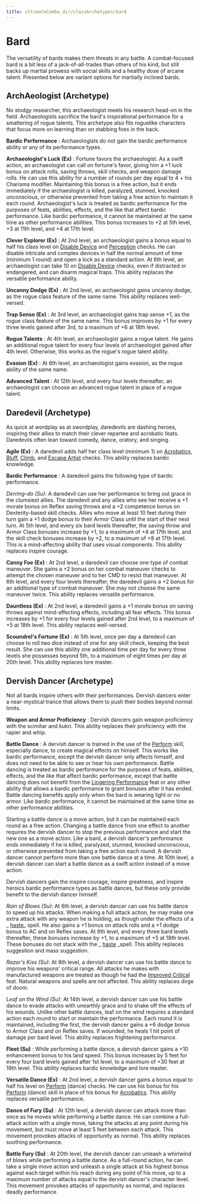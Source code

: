 ```yaml
---
title: ultimateComba_dir/classArchetypes/bard
---
```

# Bard

The versatility of bards makes them threats in any battle. A combat-focused bard is a bit less of a jack-of-all-trades than others of his kind, but still backs up martial prowess with social skills and a healthy dose of arcane talent. Presented below are variant options for martially inclined bards.

## ArchAeologist (Archetype)

No stodgy researcher, this archaeologist meets his research head-on in the field. Archaeologists sacrifice the bard's inspirational performance for a smattering of rogue talents. This archetype also fits roguelike characters that focus more on learning than on stabbing foes in the back.

**Bardic Performance** : Archaeologists do not gain the bardic performance ability or any of its performance types.

**Archaeologist's Luck (Ex)** : Fortune favors the archaeologist. As a swift action, an archaeologist can call on fortune's favor, giving him a +1 luck bonus on attack rolls, saving throws, skill checks, and weapon damage rolls. He can use this ability for a number of rounds per day equal to 4 + his Charisma modifier. Maintaining this bonus is a free action, but it ends immediately if the archaeologist is killed, paralyzed, stunned, knocked unconscious, or otherwise prevented from taking a free action to maintain it each round. Archaeologist's luck is treated as bardic performance for the purposes of feats, abilities, effects, and the like that affect bardic performance. Like bardic performance, it cannot be maintained at the same time as other performance abilities. This bonus increases to +2 at 5th level, +3 at 11th level, and +4 at 17th level.

**Clever Explorer (Ex)** : At 2nd level, an archaeologist gains a bonus equal to half his class level on [Disable Device](skill_dir/disableDevice#_disable-device) and [Perception](skills/perception#_perception) checks. He can disable intricate and complex devices in half the normal amount of time (minimum 1 round) and open a lock as a standard action. At 6th level, an archaeologist can take 10 on [Disable Device](skill_dir/disableDevice#_disable-device) checks, even if distracted or endangered, and can disarm magical traps. This ability replaces the versatile performance ability.

**Uncanny Dodge (Ex)** : At 2nd level, an archaeologist gains uncanny dodge, as the rogue class feature of the same name. This ability replaces well-versed.

**Trap Sense (Ex)** : At 3rd level, an archaeologist gains trap sense +1, as the rogue class feature of the same name. This bonus improves by +1 for every three levels gained after 3rd, to a maximum of +6 at 18th level.

**Rogue Talents** : At 4th level, an archaeologist gains a rogue talent. He gains an additional rogue talent for every four levels of archaeologist gained after 4th level. Otherwise, this works as the rogue's rogue talent ability.

**Evasion (Ex)** : At 6th level, an archaeologist gains evasion, as the rogue ability of the same name.

**Advanced Talent** : At 12th level, and every four levels thereafter, an archaeologist can choose an advanced rogue talent in place of a rogue talent.

## Daredevil (Archetype)

As quick at wordplay as at swordplay, daredevils are dashing heroes, inspiring their allies to match their clever repartee and acrobatic feats. Daredevils often lean toward comedy, dance, oratory, and singing.

**Agile (Ex)** : A daredevil adds half her class level (minimum 1) on [Acrobatics](skills/acrobatics#_acrobatics), [Bluff](skill_dir/bluff#_bluff), [Climb](skills/climb#_climb), and [Escape Artist](skill_dir/escapeArtist#_escape-artist) checks. This ability replaces bardic knowledge.

**Bardic Performance** : A daredevil gains the following type of bardic performance.

_Derring-do (Su)_: A daredevil can use her performance to bring out grace in the clumsiest allies. The daredevil and any allies who see her receive a +1 morale bonus on Reflex saving throws and a +2 competence bonus on Dexterity-based skill checks. Allies who move at least 10 feet during their turn gain a +1 dodge bonus to their Armor Class until the start of their next turn. At 5th level, and every six bard levels thereafter, the saving throw and Armor Class bonuses increase by +1, to a maximum of +4 at 17th level, and the skill check bonuses increase by +2, to a maximum of +8 at 17th level. This is a mind-affecting ability that uses visual components. This ability replaces inspire courage.

**Canny Foe (Ex)** : At 2nd level, a daredevil can choose one type of combat maneuver. She gains a +2 bonus on her combat maneuver checks to attempt the chosen maneuver and to her CMD to resist that maneuver. At 6th level, and every four levels thereafter, the daredevil gains a +2 bonus for an additional type of combat maneuver. She may not choose the same maneuver twice. This ability replaces versatile performance.

**Dauntless (Ex)** : At 2nd level, a daredevil gains a +1 morale bonus on saving throws against mind-affecting effects, including all fear effects. This bonus increases by +1 for every four levels gained after 2nd level, to a maximum of +5 at 18th level. This ability replaces well-versed.

**Scoundrel's Fortune (Ex)** : At 5th level, once per day a daredevil can choose to roll two dice instead of one for any skill check, keeping the best result. She can use this ability one additional time per day for every three levels she possesses beyond 5th, to a maximum of eight times per day at 20th level. This ability replaces lore master.

## Dervish Dancer (Archetype)

Not all bards inspire others with their performances. Dervish dancers enter a near-mystical trance that allows them to push their bodies beyond normal limits.

**Weapon and Armor Proficiency** : Dervish dancers gain weapon proficiency with the scimitar and kukri. This ability replaces their proficiency with the rapier and whip.

**Battle Dance** : A dervish dancer is trained in the use of the [Perform](skills/perform#_perform) skill, especially dance, to create magical effects on himself. This works like bardic performance, except the dervish dancer only affects himself, and does not need to be able to see or hear his own performance. Battle dancing is treated as bardic performance for the purposes of feats, abilities, effects, and the like that affect bardic performance, except that battle dancing does not benefit from the [Lingering Performance](advance_dir/advancedFeats#_lingering-performance) feat or any other ability that allows a bardic performance to grant bonuses after it has ended. Battle dancing benefits apply only when the bard is wearing light or no armor. Like bardic performance, it cannot be maintained at the same time as other performance abilities.

Starting a battle dance is a move action, but it can be maintained each round as a free action. Changing a battle dance from one effect to another requires the dervish dancer to stop the previous performance and start the new one as a move action. Like a bard, a dervish dancer's performance ends immediately if he is killed, paralyzed, stunned, knocked unconscious, or otherwise prevented from taking a free action each round. A dervish dancer cannot perform more than one battle dance at a time. At 10th level, a dervish dancer can start a battle dance as a swift action instead of a move action.

Dervish dancers gain the inspire courage, inspire greatness, and inspire heroics bardic performance types as battle dances, but these only provide benefit to the dervish dancer himself.

_Rain of Blows (Su)_: At 6th level, a dervish dancer can use his battle dance to speed up his attacks. When making a full attack action, he may make one extra attack with any weapon he is holding, as though under the effects of a _ [haste](spells/haste#_haste)_ spell. He also gains a +1 bonus on attack rolls and a +1 dodge bonus to AC and on Reflex saves. At 9th level, and every three bard levels thereafter, these bonuses increase by +1, to a maximum of +5 at 18th level. These bonuses do not stack with the _ [haste](spell_dir/haste#_haste) _spell. This ability replaces suggestion and mass suggestion.

  
  

_Razor's Kiss (Su)_: At 8th level, a dervish dancer can use his battle dance to improve his weapons' critical range. All attacks he makes with manufactured weapons are treated as though he had the [Improved Critical](feats#_improved-critical) feat. Natural weapons and spells are not affected. This ability replaces dirge of doom.

  
  

_Leaf on the Wind (Su)_: At 14th level, a dervish dancer can use his battle dance to evade attacks with unearthly grace and to shake off the effects of his wounds. Unlike other battle dances, leaf on the wind requires a standard action each round to start or maintain the performance. Each round it is maintained, including the first, the dervish dancer gains a +6 dodge bonus to Armor Class and on Reflex saves. If wounded, he heals 1 hit point of damage per bard level. This ability replaces frightening performance.

**Fleet (Su)** : While performing a battle dance, a dervish dancer gains a +10 enhancement bonus to his land speed. This bonus increases by 5 feet for every four bard levels gained after 1st level, to a maximum of +30 feet at 19th level. This ability replaces bardic knowledge and lore master.

**Versatile Dance (Ex)** : At 2nd level, a dervish dancer gains a bonus equal to half his level on [Perform](skills/perform#_perform) (dance) checks. He can use his bonus for his [Perform](skill_dir/perform#_perform) (dance) skill in place of his bonus for [Acrobatics](skills/acrobatics#_acrobatics). This ability replaces versatile performance.

**Dance of Fury (Su)** : At 12th level, a dervish dancer can attack more than once as he moves while performing a battle dance. He can combine a full-attack action with a single move, taking the attacks at any point during his movement, but must move at least 5 feet between each attack. This movement provokes attacks of opportunity as normal. This ability replaces soothing performance.

**Battle Fury (Su)** : At 20th level, the dervish dancer can unleash a whirlwind of blows while performing a battle dance. As a full-round action, he can take a single move action and unleash a single attack at his highest bonus against each target within his reach during any point of his move, up to a maximum number of attacks equal to the dervish dancer's character level. This movement provokes attacks of opportunity as normal, and replaces deadly performance.

